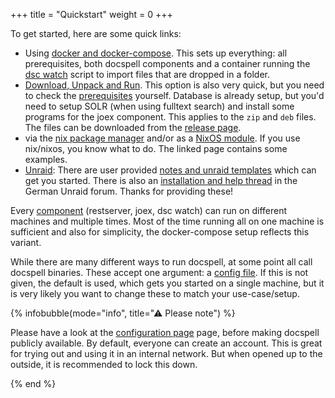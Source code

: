 +++
title = "Quickstart"
weight = 0
+++

To get started, here are some quick links:

- Using [docker and docker-compose](@/docs/install/docker.md). This
  sets up everything: all prerequisites, both docspell components and
  a container running the [dsc
  watch](@/docs/tools/cli.md#watch-a-directory) script to import files
  that are dropped in a folder.
- [Download, Unpack and Run](@/docs/install/download_run.md). This
  option is also very quick, but you need to check the
  [prerequisites](@/docs/install/prereq.md) yourself. Database is
  already setup, but you'd need to setup SOLR (when using fulltext
  search) and install some programs for the joex component. This
  applies to the `zip` and `deb` files. The files can be downloaded
  from the [release
  page](https://github.com/eikek/docspell/releases/latest).
- via the [nix package manager](@/docs/install/nix.md) and/or as a
  [NixOS module](@/docs/install/nix.md#nixos). If you use nix/nixos,
  you know what to do. The linked page contains some examples.
- [Unraid](https://www.unraid.net/): There are user provided [notes
  and unraid
  templates](https://github.com/vakilando/unraid-docker-templates)
  which can get you started. There is also an [installation and help
  thread](https://forums.unraid.net/topic/103425-docspell-hilfe/) in
  the German Unraid forum. Thanks for providing these!

Every [component](@/docs/intro/_index.md#components) (restserver,
joex, dsc watch) can run on different machines and multiple times.
Most of the time running all on one machine is sufficient and also for
simplicity, the docker-compose setup reflects this variant.

While there are many different ways to run docspell, at some point all
call docspell binaries. These accept one argument: a [config
file](@/docs/configure/_index.md). If this is not given, the default
is used, which gets you started on a single machine, but it is very
likely you want to change these to match your use-case/setup.

{% infobubble(mode="info", title="⚠ Please note") %}

Please have a look at the [configuration page](/docs/configure/) page,
before making docspell publicly available. By default, everyone can
create an account. This is great for trying out and using it in an
internal network. But when opened up to the outside, it is recommended
to lock this down.

{% end %}
